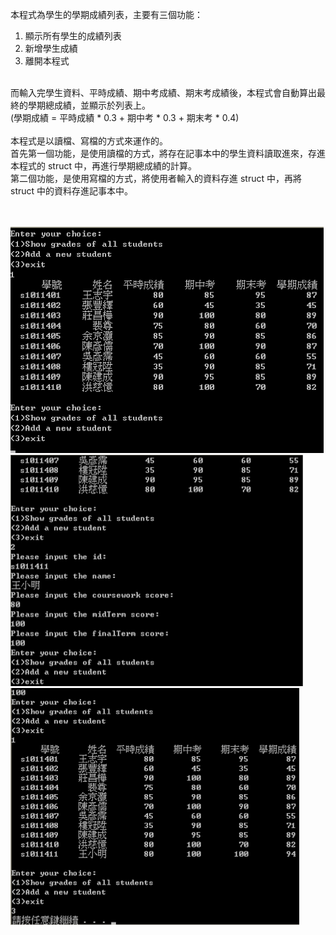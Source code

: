 本程式為學生的學期成績列表，主要有三個功能：
1. 顯示所有學生的成績列表
2. 新增學生成績
3. 離開本程式
<br/>
而輸入完學生資料、平時成績、期中考成績、期末考成績後，本程式會自動算出最終的學期總成績，並顯示於列表上。<br/>
(學期成績 = 平時成績 * 0.3 + 期中考 * 0.3 + 期末考 * 0.4)
<br/><br/>
本程式是以讀檔、寫檔的方式來運作的。<br/>
首先第一個功能，是使用讀檔的方式，將存在記事本中的學生資料讀取進來，存進本程式的 struct 中，再進行學期總成績的計算。<br/>
第二個功能，是使用寫檔的方式，將使用者輸入的資料存進 struct 中，再將 struct 中的資料存進記事本中。

<br/><br/>
![image](https://github.com/veryjimmy/Cpp-Programming_hw8/blob/master/ex1.png)
![image](https://github.com/veryjimmy/Cpp-Programming_hw8/blob/master/ex2.png)
![image](https://github.com/veryjimmy/Cpp-Programming_hw8/blob/master/ex3.png)